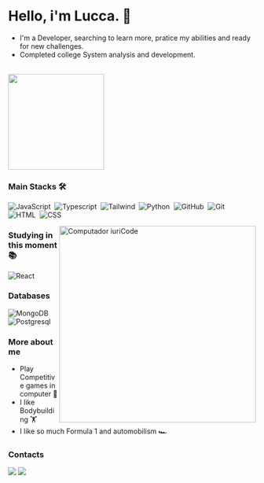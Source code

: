 # Hello, i'm Lucca. 👋

- I'm a Developer, searching to learn more, pratice my abilities and ready for new challenges.
- Completed college System analysis and development.
<br>

<img height="195 cm" src="https://github-readme-streak-stats.herokuapp.com/?user=LuccaMF&stroke=f8d847&background=141321&ring=FFD700&fire=FFD700&currStreakNum=FFD700&currStreakLabel=FFD700&sideNums=FFD700&sideLabels=FFD700&dates=a9fef7&hide_border=true&date_format=j/n/Y"/>
<br>

### Main Stacks 🛠️

![JavaScript](https://img.shields.io/badge/JavaScript-F7DF1E?style=for-the-badge&logo=javascript&logoColor=black)&nbsp;
![Typescript](https://img.shields.io/badge/TypeScript-007ACC?style=for-the-badge&logo=typescript&logoColor=white)&nbsp;
![Tailwind](https://img.shields.io/badge/tailwindcss-%2338B2AC.svg?style=for-the-badge&logo=tailwind-css&logoColor=white)&nbsp;
![Python](https://img.shields.io/badge/Python-14354C?style=for-the-badge&logo=python&logoColor=white)&nbsp;
![GitHub](https://img.shields.io/badge/GitHub-100000?style=for-the-badge&logo=github&logoColor=white)&nbsp;
![Git](https://img.shields.io/badge/GIT-E44C30?style=for-the-badge&logo=git&logoColor=white)&nbsp;
![HTML](https://img.shields.io/badge/HTML5-E34F26?style=for-the-badge&logo=html5&logoColor=white)&nbsp;
![CSS](https://img.shields.io/badge/CSS3-1572B6?style=for-the-badge&logo=css3&logoColor=white)&nbsp;

<img src="https://raw.githubusercontent.com/MicaelliMedeiros/micaellimedeiros/master/image/computer-illustration.png" min-width="400px" max-width="400px" width="400px" align="right" alt="Computador iuriCode">

### Studying in this moment 📚

![React](https://img.shields.io/badge/React-20232A?style=for-the-badge&logo=react&logoColor=61DAFB)&nbsp;

### Databases

![MongoDB](https://img.shields.io/badge/MongoDB-4EA94B?style=for-the-badge&logo=mongodb&logoColor=white)&nbsp;
![Postgresql](https://img.shields.io/badge/PostgreSQL-316192?style=for-the-badge&logo=postgresql&logoColor=white)&nbsp;

### More about me

- Play Competitive games in computer 👾
- I like Bodybuilding 🏋️
- I like so much Formula 1 and automobilism 🏎️

### Contacts

<div style="display: inline_block">
  <a href="https://www.linkedin.com/in/luccamaltafreitas/" target = "_blank"><img src="https://img.shields.io/badge/LinkedIn-0077B5?style=for-the-badge&logo=linkedin&logoColor=white" target = "_blank"></a>
  <a href="mailto:luccamaltafreitas@gmail.com" target = "_blank"><img src="https://img.shields.io/badge/Gmail-D14836?style=for-the-badge&logo=gmail&logoColor=white" target = "_blank"></a>
</div>
